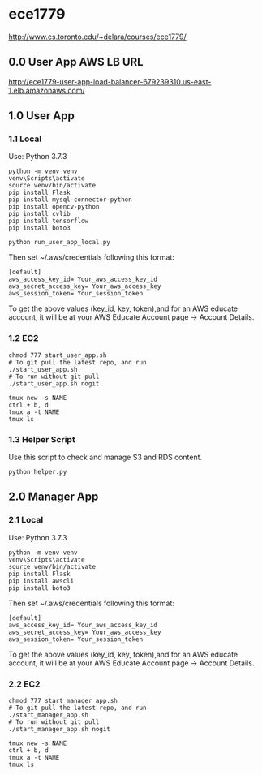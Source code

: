 # ece1779
http://www.cs.toronto.edu/~delara/courses/ece1779/


## 0.0 User App AWS LB URL
http://ece1779-user-app-load-balancer-679239310.us-east-1.elb.amazonaws.com/


## 1.0 User App


### 1.1 Local
Use: Python 3.7.3
```
python -m venv venv
venv\Scripts\activate
source venv/bin/activate
pip install Flask
pip install mysql-connector-python
pip install opencv-python
pip install cvlib
pip install tensorflow
pip install boto3

python run_user_app_local.py
```

Then set ~/.aws/credentials following this format:

```
[default]
aws_access_key_id= Your_aws_access_key_id
aws_secret_access_key= Your_aws_access_key
aws_session_token= Your_session_token
```

To get the above values (key_id, key, token),and for an AWS educate account, it will be at your  AWS Educate Account page -> Account Details.


### 1.2 EC2
```
chmod 777 start_user_app.sh
# To git pull the latest repo, and run
./start_user_app.sh
# To run without git pull
./start_user_app.sh nogit
```
```
tmux new -s NAME
ctrl + b, d
tmux a -t NAME
tmux ls
```


### 1.3 Helper Script
Use this script to check and manage S3 and RDS content.
```
python helper.py
```


## 2.0 Manager App


### 2.1 Local
Use: Python 3.7.3
```
python -m venv venv
venv\Scripts\activate
source venv/bin/activate
pip install Flask
pip install awscli
pip install boto3
```

Then set ~/.aws/credentials following this format:

```
[default]
aws_access_key_id= Your_aws_access_key_id
aws_secret_access_key= Your_aws_access_key
aws_session_token= Your_session_token
```

To get the above values (key_id, key, token),and for an AWS educate account, it will be at your  AWS Educate Account page -> Account Details.


### 2.2 EC2
```
chmod 777 start_manager_app.sh
# To git pull the latest repo, and run
./start_manager_app.sh
# To run without git pull
./start_manager_app.sh nogit
```
```
tmux new -s NAME
ctrl + b, d
tmux a -t NAME
tmux ls
```

